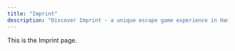 ```yaml
---
title: "Imprint"
description: "Discover Imprint - a unique escape game experience in Hamburg St. Pauli. Book your adventure at Skurrilum now!"
---
```


This is the Imprint page.